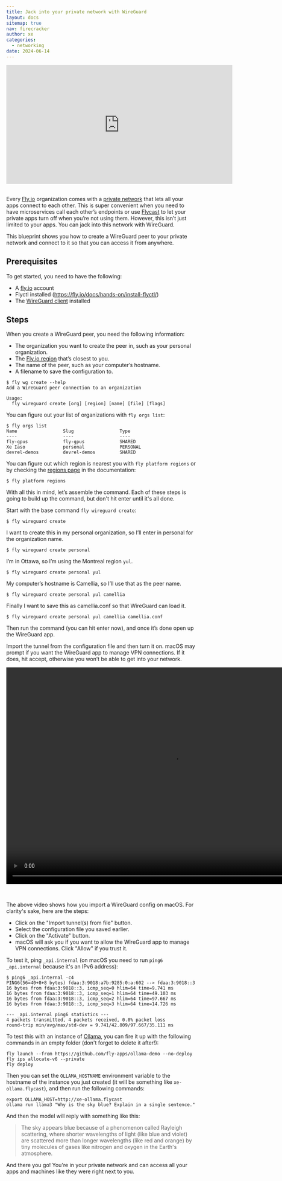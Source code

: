 ```yaml
---
title: Jack into your private network with WireGuard
layout: docs
sitemap: true
nav: firecracker
author: xe
categories:
  - networking
date: 2024-06-14
---
```


<center><iframe width="600" height="315" src="https://www.youtube.com/embed/4NcvlIlIlso?si=DPbDPwzlRTQFx0hB" title="YouTube video player" frameborder="0" allow="accelerometer; autoplay; clipboard-write; encrypted-media; gyroscope; picture-in-picture; web-share" referrerpolicy="strict-origin-when-cross-origin" allowfullscreen></iframe></center><br />

Every [Fly.io](http://Fly.io) organization comes with a [private network](https://fly.io/docs/networking/private-networking/) that lets all your apps connect to each other. This is super convenient when you need to have microservices call each other’s endpoints or use [Flycast](https://fly.io/docs/networking/private-networking/#flycast-private-fly-proxy-services) to let your private apps turn off when you’re not using them. However, this isn’t just limited to your apps. You can jack into this network with WireGuard.

This blueprint shows you how to create a WireGuard peer to your private network and connect to it so that you can access it from anywhere.

## Prerequisites

To get started, you need to have the following:

- A [fly.io](http://fly.io) account
- Flyctl installed (https://fly.io/docs/hands-on/install-flyctl/)
- The [WireGuard client](https://www.wireguard.com/install/) installed

## Steps

When you create a WireGuard peer, you need the following information:

- The organization you want to create the peer in, such as your personal organization.
- The [Fly.io region](/docs/reference/regions/) that’s closest to you.
- The name of the peer, such as your computer’s hostname.
- A filename to save the configuration to.

```
$ fly wg create --help
Add a WireGuard peer connection to an organization

Usage:
  fly wireguard create [org] [region] [name] [file] [flags]
```

You can figure out your list of organizations with `fly orgs list`:

```
$ fly orgs list
Name                 Slug                 Type
----                 ----                 ----
fly-gpus             fly-gpus             SHARED
Xe Iaso              personal             PERSONAL
devrel-demos         devrel-demos         SHARED
```

You can figure out which region is nearest you with `fly platform regions` or by checking the [regions page](https://fly.io/docs/reference/regions/) in the documentation:

```
$ fly platform regions
```

With all this in mind, let’s assemble the command. Each of these steps is going to build up the command, but don't hit enter until it's all done.

Start with the base command `fly wireguard create`:

```
$ fly wireguard create
```

I want to create this in my personal organization, so I’ll enter in personal for the organization name.

```
$ fly wireguard create personal
```

I’m in Ottawa, so I’m using the Montreal region `yul`.

```
$ fly wireguard create personal yul
```

My computer’s hostname is Camellia, so I’ll use that as the peer name.

```
$ fly wireguard create personal yul camellia
```

Finally I want to save this as camellia.conf so that WireGuard can load it.

```
$ fly wireguard create personal yul camellia camellia.conf
```

Then run the command (you can hit enter now), and once it’s done open up the WireGuard app.

Import the tunnel from the configuration file and then turn it on. macOS may prompt if you want the WireGuard app to manage VPN connections. If it does, hit accept, otherwise you won’t be able to get into your network.

<video width="886" height="574" controls autoplay loop style="margin-bottom: 2rem;">
  <source src="./wireguard-activate.mp4" type="video/mp4">
  Your browser does not support the video tag.
</video>

The above video shows how you import a WireGuard config on macOS. For clarity's sake, here are the steps:

- Click on the "Import tunnel(s) from file" button.
- Select the configuration file you saved earlier.
- Click on the "Activate" button.
- macOS will ask you if you want to allow the WireGuard app to manage VPN connections. Click "Allow" if you trust it.

To test it, ping `_api.internal` (on macOS you need to run `ping6 _api.internal` because it's an IPv6 address):

```
$ ping6 _api.internal -c4
PING6(56=40+8+8 bytes) fdaa:3:9018:a7b:9285:0:a:602 --> fdaa:3:9018::3
16 bytes from fdaa:3:9018::3, icmp_seq=0 hlim=64 time=9.741 ms
16 bytes from fdaa:3:9018::3, icmp_seq=1 hlim=64 time=49.103 ms
16 bytes from fdaa:3:9018::3, icmp_seq=2 hlim=64 time=97.667 ms
16 bytes from fdaa:3:9018::3, icmp_seq=3 hlim=64 time=14.726 ms

--- _api.internal ping6 statistics ---
4 packets transmitted, 4 packets received, 0.0% packet loss
round-trip min/avg/max/std-dev = 9.741/42.809/97.667/35.111 ms
```

To test this with an instance of [Ollama](https://ollama.com), you can fire it up with the following commands in an empty folder (don't forget to delete it after!):

```
fly launch --from https://github.com/fly-apps/ollama-demo --no-deploy
fly ips allocate-v6 --private
fly deploy
```

Then you can set the `OLLAMA_HOSTNAME` environment variable to the hostname of the instance you just created (it will be something like `xe-ollama.flycast`), and then run the following commands:

```
export OLLAMA_HOST=http://xe-ollama.flycast
ollama run llama3 "Why is the sky blue? Explain in a single sentence."
```

And then the model will reply with something like this:

> The sky appears blue because of a phenomenon called Rayleigh scattering, where shorter wavelengths of light (like blue and violet) are scattered more than longer wavelengths (like red and orange) by tiny molecules of gases like nitrogen and oxygen in the Earth's atmosphere.

And there you go! You're in your private network and can access all your apps and machines like they were right next to you.
